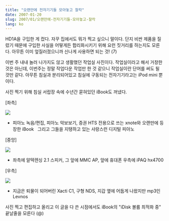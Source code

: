 ```yaml
---
title: "오랜만에 전자기기들 모아놓고 찰칵"
date: 2007-01-20
slug: 2007/01/오랜만에-전자기기들-모아놓고-찰칵
lang: ko
---
```


HD1A을 구입한 게 컸다. 자꾸 집에서도 뭐가 찍고 싶으니 말이다.
단지 비싼 제품을 질렀기 때문에 구입한 사실을 어떻게든 합리화시키기 위해 요런 짓거리를 하는지도 모른다.
아무튼 이미 엎질러졌으니까 신나게 사용하면 되는 것! (7)

이번 주 내내 놀러 나가지도 않고 생활했던 작업실 사진이다. 작업실이라고 해서 거창한 것은 아닌데, 이번주는 정말 작업다운 작업만 한 것 같으니 작업실이란 단어를 써도 될 것만 같다. 아무튼 침실과 분리되어있고 침실에 구동되는 전자기기라고는 iPod mini 뿐이다. 

사진 찍기 위해 침실 서랍장 속에 수년간 묻혀있던 iBook도 꺼냈다.

[좌측]

![](/img/rath_workplace_left.jpg)

* 피아노 녹음/편집, 피아노 악보보기, 증권 HTS 전용으로 쓰는 xnote와 오랜만에 등장한 iBook
  그리고 그들을 지탱하고 있는 사랑스런 디지털 피아노

[중앙]

![](/img/rath_workplace_center.jpg)

* 좌측에 알텍렌싱 2.1 스피커, 그 앞에 MMC AP, 앞에 휴대폰 우측에 iPAQ hx4700 

[우측]

![](/img/rath_workplace_right.jpg)

* 지금은 퇴물이 되어버린 Xacti C1, 구형 NDS, 지갑 옆에 어둡게 나왔지만 mp3인 Levnos

사진 찍고 편집하고 올리고 이 글을 다 쓴 시점에서도 iBook의 "iDisk 볼륨 최적화 중" 끝날줄을 모른다 (@)

